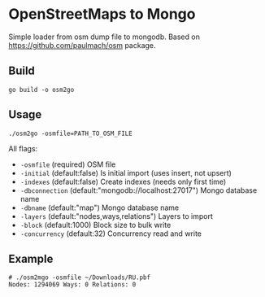 # OpenStreetMaps to Mongo

Simple loader from osm dump file to mongodb. Based on https://github.com/paulmach/osm package.

## Build

`go build -o osm2go`

## Usage

`./osm2go -osmfile=PATH_TO_OSM_FILE`

All flags:

* `-osmfile` (required) OSM file
* `-initial` (default:false) Is initial import (uses insert, not upsert)
* `-indexes` (default:false) Create indexes (needs only first time)
* `-dbconnection` (default:"mongodb://localhost:27017") Mongo database name
* `-dbname` (default:"map") Mongo database name
* `-layers` (default:"nodes,ways,relations") Layers to import
* `-block` (default:1000) Block size to bulk write
* `-concurrency` (default:32) Concurrency read and write

## Example

```
# ./osm2mgo -osmfile ~/Downloads/RU.pbf
Nodes: 1294069 Ways: 0 Relations: 0
```
